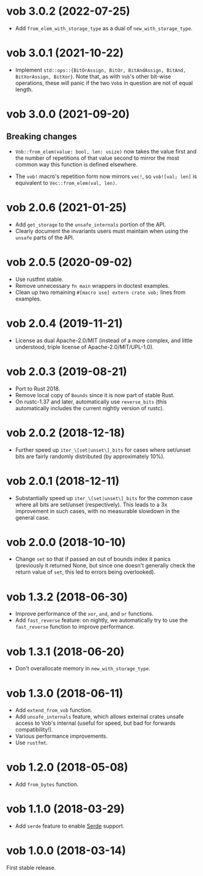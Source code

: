# vob 3.0.2 (2022-07-25)

* Add `from_elem_with_storage_type` as a dual of `new_with_storage_type`.


# vob 3.0.1 (2021-10-22)

* Implement `std::ops::{BitOrAssign, BitOr, BitAndAssign, BitAnd, BitXorAssign,
  BitXor}`. Note that, as with `Vob`'s other bit-wise operations, these will
  panic if the two `Vob`s in question are not of equal length.


# vob 3.0.0 (2021-09-20)

## Breaking changes

* `Vob::from_elem(value: bool, len: usize)` now takes the value first and the
  number of repetitions of that value second to mirror the most common way this
  function is defined elsewhere.

* The `vob!` macro's repetition form now mirrors `vec!`, so `vob![val; len]` is
  equivalent to `Vec::from_elem(val, len)`.


# vob 2.0.6 (2021-01-25)

* Add `get_storage` to the `unsafe_internals` portion of the API.
* Clearly document the invariants users must maintain when using the `unsafe`
  parts of the API.


# vob 2.0.5 (2020-09-02)

* Use rustfmt stable.
* Remove unnecessary ``fn main`` wrappers in doctest examples.
* Clean up two remaining ``#[macro use] extern crate vob;`` lines from examples.


# vob 2.0.4 (2019-11-21)

* License as dual Apache-2.0/MIT (instead of a more complex, and little
  understood, triple license of Apache-2.0/MIT/UPL-1.0).


# vob 2.0.3 (2019-08-21)

* Port to Rust 2018.
* Remove local copy of `Bounds` since it is now part of stable Rust.
* On rustc-1.37 and later, automatically use `reverse_bits` (this automatically
  includes the current nightly version of rustc).


# vob 2.0.2 (2018-12-18)

* Further speed up `iter_\[set|unset\]_bits` for cases where set/unset bits are
  fairly randomly distributed (by approximately 10%).


# vob 2.0.1 (2018-12-11)

* Substantially speed up `iter_\[set|unset\]_bits` for the common case where all
  bits are set/unset (respectively). This leads to a 3x improvement in such
  cases, with no measurable slowdown in the general case.


# vob 2.0.0 (2018-10-10)

* Change `set` so that if passed an out of bounds index it panics (previously it
  returned None, but since one doesn't generally check the return value of
  `set`, this led to errors being overlooked).


# vob 1.3.2 (2018-06-30)

* Improve performance of the `xor`, `and`, and `or` functions.
* Add `fast_reverse` feature: on nightly, we automatically try to use the
  `fast_reverse` function to improve performance.


# vob 1.3.1 (2018-06-20)

* Don't overallocate memory in `new_with_storage_type`.


# vob 1.3.0 (2018-06-11)

* Add `extend_from_vob` function.
* Add `unsafe_internals` feature, which allows external crates unsafe access to
  Vob's internal (useful for speed, but bad for forwards compatibility!).
* Various performance improvements.
* Use `rustfmt`.


# vob 1.2.0 (2018-05-08)

* Add `from_bytes` function.


# vob 1.1.0 (2018-03-29)

* Add `serde` feature to enable [Serde](https://serde.rs/) support.


# vob 1.0.0 (2018-03-14)

First stable release.
